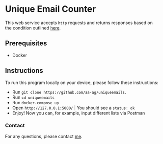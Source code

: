 # Unique Email Counter

This web service accepts `http` requests and returns responses based on the condition outlined [here](https://fetch-hiring.s3.amazonaws.com/email.html).

## Prerequisites

- Docker

## Instructions
To run this program locally on your device, please follow these instructions:

- Run `git clone https://github.com/aa-ag/uniqueemails`.
- Run `cd uniqueemails`
- Run `docker-compose up`
- Open `http://127.0.0.1:5000/` | You should see a `status: ok`
- Enjoy! Now you can, for example, input different lists via Postman

### Contact

For any questions, please contact [me](https://www.linkedin.com/in/aa-ag/).